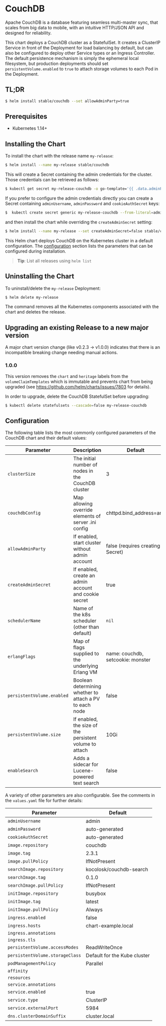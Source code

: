# CouchDB

Apache CouchDB is a database featuring seamless multi-master sync, that scales
from big data to mobile, with an intuitive HTTP/JSON API and designed for
reliability.

This chart deploys a CouchDB cluster as a StatefulSet. It creates a ClusterIP
Service in front of the Deployment for load balancing by default, but can also
be configured to deploy other Service types or an Ingress Controller. The
default persistence mechanism is simply the ephemeral local filesystem, but
production deployments should set `persistentVolume.enabled` to `true` to attach
storage volumes to each Pod in the Deployment.

## TL;DR

```bash
$ helm install stable/couchdb --set allowAdminParty=true
```

## Prerequisites

- Kubernetes 1.14+

## Installing the Chart

To install the chart with the release name `my-release`:

```bash
$ helm install --name my-release stable/couchdb
```

This will create a Secret containing the admin credentials for the cluster.
Those credentials can be retrieved as follows:

```bash
$ kubectl get secret my-release-couchdb -o go-template='{{ .data.adminPassword }}' | base64 --decode
```

If you prefer to configure the admin credentials directly you can create a
Secret containing `adminUsername`, `adminPassword` and `cookieAuthSecret` keys:

```bash
$  kubectl create secret generic my-release-couchdb --from-literal=adminUsername=foo --from-literal=adminPassword=bar --from-literal=cookieAuthSecret=baz
```

and then install the chart while overriding the `createAdminSecret` setting:

```bash
$ helm install --name my-release --set createAdminSecret=false stable/couchdb
```

This Helm chart deploys CouchDB on the Kubernetes cluster in a default
configuration. The [configuration](#configuration) section lists
the parameters that can be configured during installation.

> **Tip**: List all releases using `helm list`

## Uninstalling the Chart

To uninstall/delete the `my-release` Deployment:

```bash
$ helm delete my-release
```

The command removes all the Kubernetes components associated with the chart and
deletes the release.

## Upgrading an existing Release to a new major version

A major chart version change (like v0.2.3 -> v1.0.0) indicates that there is an
incompatible breaking change needing manual actions.

### 1.0.0

This version removes the `chart` and `heritage` labels from the
`volumeClaimTemplates` which is immutable and prevents chart from being upgraded
(see https://github.com/helm/charts/issues/7803 for details).

In order to upgrade, delete the CouchDB StatefulSet before upgrading:

```bash
$ kubectl delete statefulsets --cascade=false my-release-couchdb
```

## Configuration

The following table lists the most commonly configured parameters of the
CouchDB chart and their default values:

|           Parameter             |             Description                               |                Default                 |
|---------------------------------|-------------------------------------------------------|----------------------------------------|
| `clusterSize`                   | The initial number of nodes in the CouchDB cluster    | 3                                      |
| `couchdbConfig`                 | Map allowing override elements of server .ini config  | chttpd.bind_address=any                |
| `allowAdminParty`               | If enabled, start cluster without admin account       | false (requires creating a Secret)     |
| `createAdminSecret`             | If enabled, create an admin account and cookie secret | true                                   |
| `schedulerName`                 | Name of the k8s scheduler (other than default)        | `nil`                                  |
| `erlangFlags`                   | Map of flags supplied to the underlying Erlang VM     | name: couchdb, setcookie: monster
| `persistentVolume.enabled`      | Boolean determining whether to attach a PV to each node | false
| `persistentVolume.size`         | If enabled, the size of the persistent volume to attach                          | 10Gi
| `enableSearch`                  | Adds a sidecar for Lucene-powered text search         | false                                  |

A variety of other parameters are also configurable. See the comments in the
`values.yaml` file for further details:

|           Parameter             |                Default                 |
|---------------------------------|----------------------------------------|
| `adminUsername`                 | admin                                  |
| `adminPassword`                 | auto-generated                         |
| `cookieAuthSecret`              | auto-generated                         |
| `image.repository`              | couchdb                                |
| `image.tag`                     | 2.3.1                                  |
| `image.pullPolicy`              | IfNotPresent                           |
| `searchImage.repository`        | kocolosk/couchdb-search                |
| `searchImage.tag`               | 0.1.0                                  |
| `searchImage.pullPolicy`        | IfNotPresent                           |
| `initImage.repository`          | busybox                                |
| `initImage.tag`                 | latest                                 |
| `initImage.pullPolicy`          | Always                                 |
| `ingress.enabled`               | false                                  |
| `ingress.hosts`                 | chart-example.local                    |
| `ingress.annotations`           |                                        |
| `ingress.tls`                   |                                        |
| `persistentVolume.accessModes`  | ReadWriteOnce                          |
| `persistentVolume.storageClass` | Default for the Kube cluster           |
| `podManagementPolicy`           | Parallel                               |
| `affinity`                      |                                        |
| `resources`                     |                                        |
| `service.annotations`           |                                        |
| `service.enabled`               | true                                   |
| `service.type`                  | ClusterIP                              |
| `service.externalPort`          | 5984                                   |
| `dns.clusterDomainSuffix`       | cluster.local                          |
